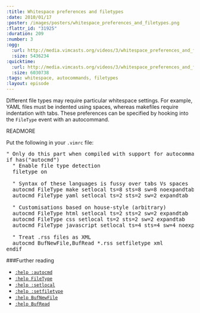 ```yaml
--- 
:title: Whitespace preferences and filetypes
:date: 2010/01/17
:poster: /images/posters/whitespace_preferences_and_filetypes.png
:flattr_id: "31925"
:duration: 209
:number: 3
:ogg: 
  :url: http://media.vimcasts.org/videos/3/whitespace_preferences_and_filetypes.ogv
  :size: 5436234
:quicktime: 
  :url: http://media.vimcasts.org/videos/3/whitespace_preferences_and_filetypes.m4v
  :size: 6030738
:tags: whitespace, autocommands, filetypes
:layout: episode
---
```


Different file types may require particular whitespace settings. For example, YAML files must be indented using spaces, whereas makefiles require indentation with tabs. These preferences can be specified by hooking into the `FileType` event with an autocommand.


READMORE


Put the following in your `.vimrc` file:

<pre class="brush: vimscript">
" Only do this part when compiled with support for autocommands
if has("autocmd")
  " Enable file type detection
  filetype on
  
  " Syntax of these languages is fussy over tabs Vs spaces
  autocmd FileType make setlocal ts=8 sts=8 sw=8 noexpandtab
  autocmd FileType yaml setlocal ts=2 sts=2 sw=2 expandtab
  
  " Customisations based on house-style (arbitrary)
  autocmd FileType html setlocal ts=2 sts=2 sw=2 expandtab
  autocmd FileType css setlocal ts=2 sts=2 sw=2 expandtab
  autocmd FileType javascript setlocal ts=4 sts=4 sw=4 noexpandtab
  
  " Treat .rss files as XML
  autocmd BufNewFile,BufRead *.rss setfiletype xml
endif
</pre>

###Further reading

* [`:help :autocmd`][autocmd]
* [`:help FileType`][filetype]
* [`:help :setlocal`][setlocal]
* [`:help :setfiletype`][setfiletype]
* [`:help BufNewFile`][newfile]
* [`:help BufRead`][read]


[autocmd]: http://vimdoc.sourceforge.net/htmldoc/autocmd.html#:autocmd
[filetype]: http://vimdoc.sourceforge.net/htmldoc/autocmd.html#FileType
[setlocal]: http://vimdoc.sourceforge.net/htmldoc/options.html#:setlocal
[setfiletype]: http://vimdoc.sourceforge.net/htmldoc/options.html#:setfiletype
[newfile]: http://vimdoc.sourceforge.net/htmldoc/autocmd.html#BufNewFile
[read]: http://vimdoc.sourceforge.net/htmldoc/autocmd.html#BufRead
